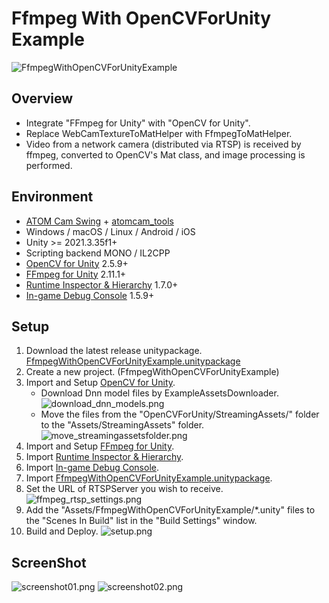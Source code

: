 # Ffmpeg With OpenCVForUnity Example
![FfmpegWithOpenCVForUnityExample](https://user-images.githubusercontent.com/7920392/221954204-416c4240-fb9b-4346-a36a-9f0951666ca4.gif)

## Overview
- Integrate "FFmpeg for Unity" with "OpenCV for Unity".
- Replace WebCamTextureToMatHelper with FfmpegToMatHelper.
- Video from a network camera (distributed via RTSP) is received by ffmpeg, converted to OpenCV's Mat class, and image processing is performed.


## Environment
- [ATOM Cam Swing](https://www.atomtech.co.jp/products/atomcamswing) + [atomcam_tools](https://github.com/mnakada/atomcam_tools)
- Windows / macOS / Linux / Android / iOS
- Unity >= 2021.3.35f1+
- Scripting backend MONO / IL2CPP
- [OpenCV for Unity](https://assetstore.unity.com/packages/tools/integration/opencv-for-unity-21088?aid=1011l4ehR) 2.5.9+
- [FFmpeg for Unity](https://github.com/MUMEI-NON906/FfmpegUnityDocs) 2.11.1+
- [Runtime Inspector & Hierarchy](https://assetstore.unity.com/packages/tools/gui/runtime-inspector-hierarchy-111349) 1.7.0+
- [In-game Debug Console](https://assetstore.unity.com/packages/tools/gui/in-game-debug-console-68068#releases) 1.5.9+


## Setup
1. Download the latest release unitypackage. [FfmpegWithOpenCVForUnityExample.unitypackage](https://github.com/EnoxSoftware/FfmpegWithOpenCVForUnityExample/releases)
1. Create a new project. (FfmpegWithOpenCVForUnityExample)
1. Import and Setup [OpenCV for Unity](https://assetstore.unity.com/packages/tools/integration/opencv-for-unity-21088?aid=1011l4ehR).
    * Download Dnn model files by ExampleAssetsDownloader.
    ![download_dnn_models.png](download_dnn_models.png)
    * Move the files from the "OpenCVForUnity/StreamingAssets/" folder to the "Assets/StreamingAssets" folder.
    ![move_streamingassetsfolder.png](move_streamingassetsfolder.png)
1. Import and Setup [FFmpeg for Unity](https://github.com/MUMEI-NON906/FfmpegUnityDocs).
1. Import [Runtime Inspector & Hierarchy](https://assetstore.unity.com/packages/tools/gui/runtime-inspector-hierarchy-111349).
1. Import [In-game Debug Console](https://assetstore.unity.com/packages/tools/gui/in-game-debug-console-68068#releases).
1. Import [FfmpegWithOpenCVForUnityExample.unitypackage](https://github.com/EnoxSoftware/FfmpegWithOpenCVForUnityExample/releases).
1. Set the URL of RTSPServer you wish to receive.
    ![ffmpeg_rtsp_settings.png](ffmpeg_rtsp_settings.png)
1. Add the "Assets/FfmpegWithOpenCVForUnityExample/*.unity" files to the "Scenes In Build" list in the "Build Settings" window.
1. Build and Deploy.
    ![setup.png](setup.png)

## ScreenShot
![screenshot01.png](screenshot01.png)
![screenshot02.png](screenshot02.png)

